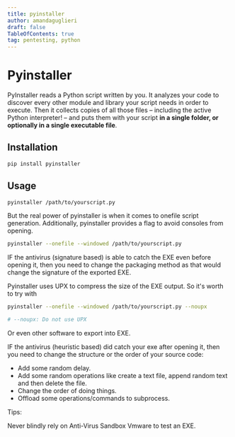 ```yaml
---
title: pyinstaller 
author: amandaguglieri
draft: false
TableOfContents: true
tag: pentesting, python
---
```


# Pyinstaller

PyInstaller reads a Python script written by you. It analyzes your code to discover every other module and library your script needs in order to execute. Then it collects copies of all those files – including the active Python interpreter! – and puts them with your script **in a single folder, or optionally in a single executable file**.


## Installation

```bash
pip install pyinstaller
```

## Usage

```bash
pyinstaller /path/to/yourscript.py
```

But the real power of pyinstaller is when it comes to onefile script generation. Additionally, pyinstaller provides a flag to avoid consoles from opening.


```bash
pyinstaller --onefile --windowed /path/to/yourscript.py
```

IF the antivirus (signature based) is able to catch the EXE even before opening it, then you need to change the packaging method as that would change the signature of the exported EXE. 

Pyinstaller uses UPX to compress the size of the EXE output. So it's worth to try with


```bash
pyinstaller --onefile --windowed /path/to/yourscript.py --noupx   

# --noupx: Do not use UPX
```

Or even other software to export into EXE.

IF the antivirus (heuristic based) did catch your exe after opening it, then you need to change the structure or the order of your source code:

- Add some random delay.
- Add some random operations like create a text file, append random text and then delete the file.
- Change the order of doing things.
- Offload some operations/commands to subprocess.

Tips:

Never blindly rely on Anti-Virus Sandbox Vmware to test an EXE.